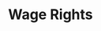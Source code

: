 ---
title: Wage Rights
layout: entitlement
experience: "I think someone is employing children unlawfully."
right: wage-rights

entitlement:
  - header: Children have rights
  - description: "Federal child labor law generally prohibits the employment of minors under the age of 14, restricts the hours of work for minors under 16, and prohibits the employment of minors under the age of 18 in any hazardous occupation. Detailed information on both Federal and State child labor laws is available on the internet at www.youthrules.dol.gov. Child Labor: 16 years old is the minimum age to perform garment production."

actions:
  - { header: "File a complaint to protect children from unfair work.", description: "Make sure children are being employed lawfully and if you think they may not be, start the process of filing a complaint with the Wage and Hour Division at DOL.", id: "whd-claim", cta: "File a Complaint" }

---